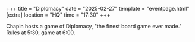 +++
title = "Diplomacy"
date = "2025-02-27"
template = "eventpage.html"
[extra]
location = "HQ"
time = "17:30"
+++

Chapin hosts a game of Diplomacy, "the finest board game ever made." Rules at 5:30, game at 6:00.
